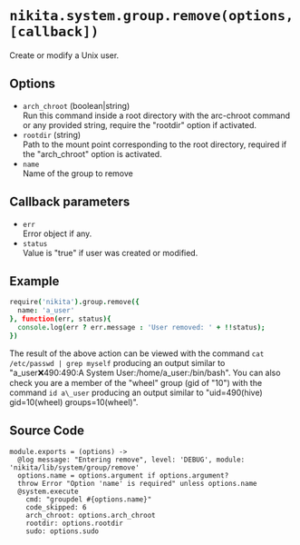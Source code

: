 
# `nikita.system.group.remove(options, [callback])`

Create or modify a Unix user.

## Options

* `arch_chroot` (boolean|string)   
  Run this command inside a root directory with the arc-chroot command or any
  provided string, require the "rootdir" option if activated.
* `rootdir` (string)   
  Path to the mount point corresponding to the root directory, required if
  the "arch_chroot" option is activated.
* `name`   
  Name of the group to remove

## Callback parameters

* `err`   
  Error object if any.
* `status`   
  Value is "true" if user was created or modified.

## Example

```coffee
require('nikita').group.remove({
  name: 'a_user'
}, function(err, status){
  console.log(err ? err.message : 'User removed: ' + !!status);
})
```

The result of the above action can be viewed with the command
`cat /etc/passwd | grep myself` producing an output similar to
"a\_user:x:490:490:A System User:/home/a\_user:/bin/bash". You can also check
you are a member of the "wheel" group (gid of "10") with the command
`id a\_user` producing an output similar to 
"uid=490(hive) gid=10(wheel) groups=10(wheel)".

## Source Code

    module.exports = (options) ->
      @log message: "Entering remove", level: 'DEBUG', module: 'nikita/lib/system/group/remove'
      options.name = options.argument if options.argument?
      throw Error "Option 'name' is required" unless options.name
      @system.execute
        cmd: "groupdel #{options.name}"
        code_skipped: 6
        arch_chroot: options.arch_chroot
        rootdir: options.rootdir
        sudo: options.sudo
